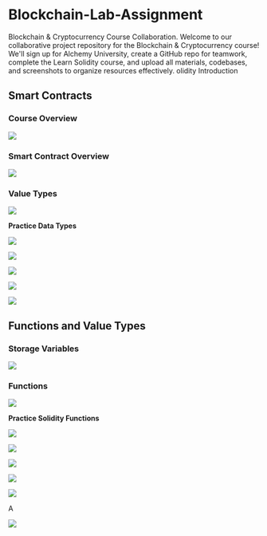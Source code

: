 # Blockchain-Lab-Assignment
 Blockchain &amp; Cryptocurrency Course Collaboration.
 Welcome to our collaborative project repository for the Blockchain &amp; Cryptocurrency course! We'll sign up for Alchemy University, create a GitHub repo for teamwork, complete the Learn Solidity course, and upload all materials, codebases, and screenshots to organize resources effectively. 
olidity Introduction

## Smart Contracts

### Course Overview

![](screenshots/Screenshot_2024-05-21_21-25-30.png)

### Smart Contract Overview

![](screenshots/Screenshot_2024-05-21_21-27-56.png)

### Value Types

![](screenshots/Screenshot_2024-05-21_21-29-25.png)

**Practice Data Types**

![](screenshots/Screenshot_2024-05-21_22-08-34.png)

![](screenshots/Screenshot_2024-05-21_22-13-16.png)

![](screenshots/Screenshot_2024-05-21_22-15-12.png)

![](screenshots/Screenshot_2024-05-21_22-19-26.png)

![](screenshots/Screenshot_2024-05-21_22-20-53.png)

## Functions and Value Types

### Storage Variables

![](screenshots/Screenshot_2024-05-21_22-22-03.png)

### Functions

![](screenshots/Screenshot_2024-05-21_22-23-15.png)

**Practice Solidity Functions**

![](screenshots/Screenshot_2024-05-21_22-37-19.png)

![](screenshots/Screenshot_2024-05-21_22-42-40.png)

![](screenshots/Screenshot_2024-05-21_22-46-49.png)

![](screenshots/Screenshot_2024-05-21_22-56-21.png)

![](screenshots/Screenshot_2024-05-21_23-01-34.png)


A

![](screenshots/Screenshot_2024-05-21_23-08-48.png)